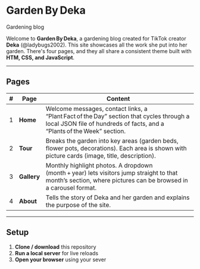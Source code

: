 # Garden By Deka  
Gardening blog

Welcome to **Garden By Deka**, a gardening blog created for TikTok creator **Deka** (@ladybugs2002). This site showcases all the work she put into her garden. There's four pages, and they all share a consistent theme built with **HTM, CSS, and JavaScript**.

---

## Pages

| # | Page | Content |
|---|------|--------------|
| 1 | **Home** | Welcome messages, contact links, a “Plant Fact of the Day” section that cycles through a local JSON file of hundreds of facts, and a “Plants of the Week” section. |
| 2 | **Tour** | Breaks the garden into key areas (garden beds, flower pots, decorations). Each area is shown with picture cards (image, title, description). |
| 3 | **Gallery** | Monthly highlight photos. A dropdown (month + year) lets visitors jump straight to that month’s section, where pictures can be browsed in a carousel format. |
| 4 | **About** | Tells the story of Deka and her garden and explains the purpose of the site. |

---

## Setup

1. **Clone / download** this repository  
2. **Run a local server** for live reloads
3. **Open your browser** using your sever